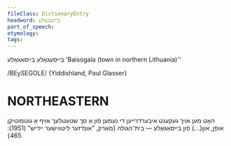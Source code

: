```yaml
---
fileClass: DictionaryEntry
headword: בייסעגאָלע
part_of_speech: 
etymology: 
tags: 
---
```

בייסעגאָלע
בייסאַגאָלע
'Baisogala (town in northern Lithuania)''


/BEySEGOLE/ {Yiddishland, Paul Glasser}

NORTHEASTERN
==============

האָט מען אויך געקענט איבערדרייען די נעמען פֿון אַ סך שטעטלעך אויף אַ גוטמוטיקן אופֿן, און{...}  פֿון בייסאַגאָלע — בית־הגולה
{מאַרק, "אונדזער ליטווישער ייִדיש" (1951): 465}
